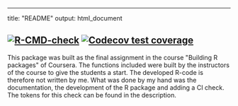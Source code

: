 
---
title: "README"
output: html_document

[![R-CMD-check](https://github.com/jkmoerma/MyPackage/actions/workflows/R-CMD-check.yaml/badge.svg)](https://github.com/jkmoerma/MyPackage/actions/workflows/R-CMD-check.yaml)
[![Codecov test coverage](https://codecov.io/gh/jkmoerma/MyPackage/graph/badge.svg)](https://app.codecov.io/gh/jkmoerma/MyPackage)
---

This package was built as the final assignment in the course "Building R packages" of Coursera. 
The functions included were built by the instructors of the course to give the students a start. 
The developed R-code is therefore not written by me. 
What was done by my hand was the documentation, the development of the R package and adding a CI check.
The tokens for this check can be found in the description.

